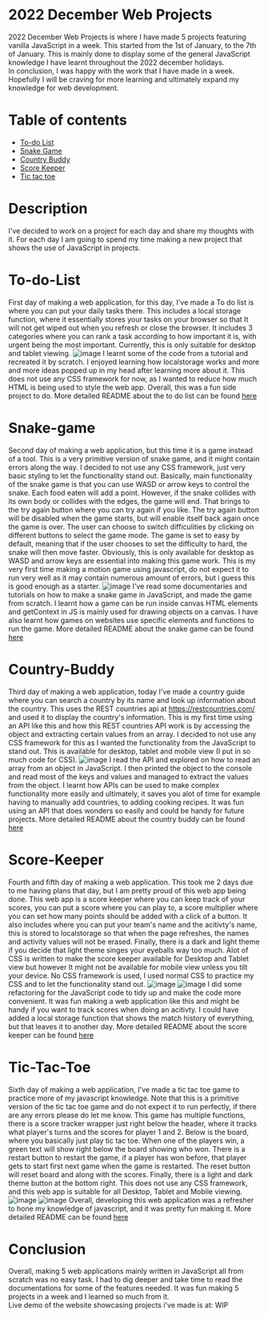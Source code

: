 # 2022 December Web Projects
2022 December Web Projects is where I have made 5 projects featuring vanilla JavaScript in a week. This started from the 1st of January, to the 7th of January. This is mainly done to display some of the general JavaScript knowledge I have learnt throughout the 2022 december holidays. <br>
In conclusion, I was happy with the work that I have made in a week. Hopefully I will be craving for more learning and ultimately expand my knowledge for web development.

# Table of contents
* [To-do List](#To-do-List)
* [Snake Game](#Snake-game)
* [Country Buddy](#Country-Buddy)
* [Score Keeper](#Score-Keeper)
* [Tic tac toe](#Tic-Tac-Toe)

# Description
I've decided to work on a project for each day and share my thoughts with it. For each day I am going to spend my time making a new project that shows the use of JavaScript in projects.

# To-do-List
First day of making a web application, for this day, I've made a To do list is where you can put your daily tasks there. This includes a local storage function, where it essentially stores your tasks on your browser so that It will not get wiped out when you refresh or close the browser. It includes 3 categories where you can rank a task according to how important it is, with urgent being the most important. Currently, this is only suitable for desktop and tablet viewing.
![image](https://user-images.githubusercontent.com/39120147/210168057-1990f6e8-7400-44be-ae73-c537b2e4cfc9.png)
I learnt some of the code from a tutorial and recreated it by scratch. I enjoyed learning how localstorage works and more and more ideas popped up in my head after learning more about it. This does not use any CSS framework for now, as I wanted to reduce how much HTML is being used to style the web app. Overall, this was a fun side project to do. More detailed README about the to do list can be found [here](https://github.com/bennygdev/2022Webprojects/tree/master/ToDoList)
<br>
# Snake-game
Second day of making a web application, but this time it is a game instead of a tool. This is a very primitive version of snake game, and it might contain errors along the way. I decided to not use any CSS framework, just very basic styling to let the functionality stand out. Basically, main functionality of the snake game is that you can use WASD or arrow keys to control the snake. Each food eaten will add a point. However, if the snake collides with its own body or collides with the edges, the game will end. That brings to the try again button where you can try again if you like. The try again button will be disabled when the game starts, but will enable itself back again once the game is over. The user can choose to switch difficulities by clicking on different buttons to select the game mode. The game is set to easy by default, meaning that if the user chooses to set the difficulty to hard, the snake will then move faster. Obviously, this is only available for desktop as WASD and arrow keys are essential into making this game work. This is my very first time making a motion game using javascript, do not expect it to run very well as it may contain numerous amount of errors, but i guess this is good enough as a starter.
![image](https://user-images.githubusercontent.com/39120147/210235017-1eb428e0-f486-41e7-b4c8-4ae9f3f1b838.png)
I've read some documentaries and tutorials on how to make a snake game in JavaScript, and made the game from scratch. I learnt how a game can be run inside canvas HTML elements and getContext in JS is mainly used for drawing objects on a canvas. I have also learnt how games on websites use specific elements and functions to run the game. More detailed README about the snake game can be found [here](https://github.com/bennygdev/2022Webprojects/tree/master/SnakeGame)
<br>
# Country-Buddy
Third day of making a web application, today I've made a country guide where you can search a country by its name and look up information about the country. This uses the REST countries api at https://restcountries.com/ and used it to display the country's information. This is my first time using an API like this and how this REST countries API work is by accessing the object and extracting certain values from an array. I decided to not use any CSS framework for this as I wanted the functionality from the JavaScript to stand out. This is available for desktop, tablet and mobile view (I put in so much code for CSS).
![image](https://user-images.githubusercontent.com/39120147/210375046-872fa07d-ee85-4149-8b5c-81449fea3b1c.png)
I read the API and explored on how to read an array from an object in JavaScript. I then printed the object to the console and read most of the keys and values and managed to extract the values from the object. I learnt how APIs can be used to make complex functionality more easily and ultimately, it saves you alot of time for example having to manually add countries, to adding cooking recipes. It was fun using an API that does wonders so easily and could be handy for future projects. More detailed README about the country buddy can be found [here](https://github.com/bennygdev/2022Webprojects/tree/master/CountryBuddy)
<br>
# Score-Keeper
Fourth and fifth day of making a web application. This took me 2 days due to me having plans that day, but I am pretty proud of this web app being done. This web app is a score keeper where you can keep track of your scores, you can put a score where you can play to, a score multiplier where you can set how many points should be added with a click of a button. It also includes where you can put your team's name and the acitivty's name, this is stored to localstorage so that when the page refreshes, the names and activity values will not be erased. Finally, there is a dark and light theme if you decide that light theme singes your eyeballs way too much. Alot of CSS is written to make the score keeper available for Desktop and Tablet view but however It might not be available for mobile view unless you tilt your device. No CSS framework is used, I used normal CSS to practice my CSS and to let the functionality stand out.
![image](https://user-images.githubusercontent.com/39120147/210730434-e707e52e-51db-4457-8734-1a78b7824ba0.png)
![image](https://user-images.githubusercontent.com/39120147/210730492-dde0fb7d-9214-4277-bd34-17fcae8b8f66.png)
I did some refactoring for the JavaScript code to tidy up and make the code more convenient. It was fun making a web application like this and might be handy if you want to track scores when doing an acitivty. I could have added a local storage function that shows the match history of everything, but that leaves it to another day. More detailed README about the score keeper can be found [here](https://github.com/bennygdev/2022Webprojects/tree/master/Score%20Keeper)
<br>
# Tic-Tac-Toe
Sixth day of making a web application, I've made a tic tac toe game to practice more of my javascript knowledge. Note that this is a primitive version of the tic tac toe game and do not expect it to run perfectly, if there are any errors please do let me know. This game has multiple functions, there is a score tracker wrapper just right below the header, where it tracks what player's turns and the scores for player 1 and 2. Below is the board, where you basically just play tic tac toe. When one of the players win, a green text will show right below the board showing who won. There is a restart button to restart the game, if a player has won before, that player gets to start first next game when the game is restarted. The reset button will reset board and along with the scores. Finally, there is a light and dark theme button at the bottom right. This does not use any CSS framework, and this web app is suitable for all Desktop, Tablet and Mobile viewing.
![image](https://user-images.githubusercontent.com/39120147/211002315-977f9db3-c22e-45b1-957d-e059e5c33057.png)
![image](https://user-images.githubusercontent.com/39120147/211002363-4fc3aa4a-58d4-4672-86fc-dae5fbf302a0.png)
Overall, developing this web application was a refresher to hone my knowledge of javascript, and it was pretty fun making it. More detailed README can be found [here](https://github.com/bennygdev/2022Webprojects/tree/master/Tic%20tac%20toe)
<br>

# Conclusion
Overall, making 5 web applications mainly written in JavaScript all from scratch was no easy task. I had to dig deeper and take time to read the documentations for some of the features needed. It was fun making 5 projects in a week and I learned so much from it.
<br>
Live demo of the website showcasing projects i've made is at: WIP
